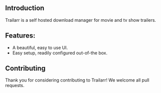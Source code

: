 ## Introduction

Trailarr is a self hosted download manager for movie and tv show trailers.

## Features:

* A beautiful, easy to use UI.
* Easy setup, readily configured out-of-the box.

## Contributing

Thank you for considering contributing to Trailarr! We welcome all pull requests.
